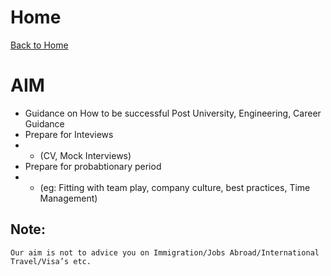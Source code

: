 # Home
[Back to Home](https://apitprogram.github.io/itprogram)

# AIM
* Guidance on How to be successful Post University, Engineering, Career Guidance
* Prepare for Inteviews
* * (CV, Mock Interviews)
* Prepare for probabtionary period
* * (eg: Fitting with team play, company culture, best practices, Time Management)

## Note:
`Our aim is not to advice you on Immigration/Jobs Abroad/International Travel/Visa’s etc.`
